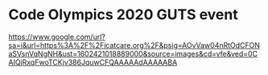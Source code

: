 # Code Olympics 2020 GUTS event

<https://www.google.com/url?sa=i&url=https%3A%2F%2Ficatcare.org%2F&psig=AOvVaw04nRtOdCFONaSVsnVqNgNH&ust=1602421018889000&source=images&cd=vfe&ved=0CAIQjRxqFwoTCKjv386JquwCFQAAAAAdAAAAABA>
